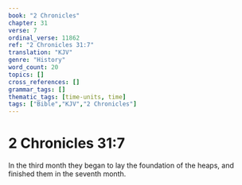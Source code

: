 ```yaml
---
book: "2 Chronicles"
chapter: 31
verse: 7
ordinal_verse: 11862
ref: "2 Chronicles 31:7"
translation: "KJV"
genre: "History"
word_count: 20
topics: []
cross_references: []
grammar_tags: []
thematic_tags: [time-units, time]
tags: ["Bible","KJV","2 Chronicles"]
---
```


# 2 Chronicles 31:7

In the third month they began to lay the foundation of the heaps, and finished them in the seventh month.
